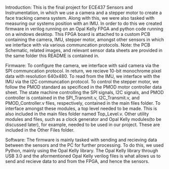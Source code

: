 Introduction:
This is the final project for ECE437 Sensors and Instrumentation, in which we use a camera and a stepper motor to create a face tracking camera system.
Along with this, we were also tasked with measuring our systems position with an IMU.
In order to do this we created firmware in verilog running on an Opal Kelly FPGA and python code running on a windows desktop. 
This FPGA board is attached to a custom PCB containing the camera, IMU, stepper motor, amongst other sensors in which we interface with via various communcation protocols.
Note: the PCB Schematic, related images, and relevant sensor data sheets are provided in the same folder this README is contained in.

Firmware:
To configure the camera, we interface with said camera via the SPI communcation protocol. In return, we recieve 10-bit monochrome pixel data with resolution 640x480.
To read from the IMU, we interface with the IMU via the I2C communcation protocol.
To control the stepper motor, we follow the PMOD standard as specificed in the PMOD motor controller data sheet.
The state machine controlling the SPI signals, I2C signals, and PMOD controller is contained in the SPI_Transmit.v, I2C_Transmit.v, and PMOD_Controller.v files, respectively, contained in the main files folder.
To interface amongst these modules, a top level needed to be made. This is also included in the main files folder named Top_Level.v.
Other utility modules and files, such as a clock generator and Opal Kelly modules(to be discussed later), for example, needed to be used in our project. These are included in the Other Files folder.

Software:
The firmware is mainly tasked with sending and recieving data between the sensors and the PC for further processing. To do this, we used Python, mainly using the Opal Kelly library.
The Opal Kelly library through USB 3.0 and the aformentioned Opal Kelly verilog files is what allows us to send and recieve data to and from the FPGA, and hence the sensors.
